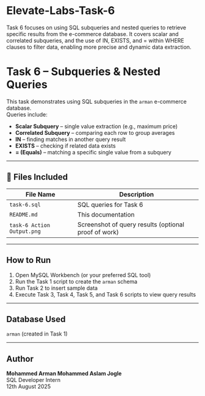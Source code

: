 # Elevate-Labs-Task-6
Task 6 focuses on using SQL subqueries and nested queries to retrieve specific results from the e-commerce database. It covers scalar and correlated subqueries, and the use of IN, EXISTS, and = within WHERE clauses to filter data, enabling more precise and dynamic data extraction.

# Task 6 – Subqueries & Nested Queries

This task demonstrates using SQL subqueries in the `arman` e-commerce database.  
Queries include:
- **Scalar Subquery** – single value extraction (e.g., maximum price)
- **Correlated Subquery** – comparing each row to group averages
- **IN** – finding matches in another query result
- **EXISTS** – checking if related data exists
- **= (Equals)** – matching a specific single value from a subquery

---

## 📂 Files Included

| File Name                | Description                                               |
|--------------------------|-----------------------------------------------------------|
| `task-6.sql`             | SQL queries for Task 6                                    |
| `README.md`              | This documentation                                        |
| `task-6 Action Output.png` | Screenshot of query results (optional proof of work)     |

---

## How to Run
1. Open MySQL Workbench (or your preferred SQL tool)
2. Run the Task 1 script to create the `arman` schema
3. Run Task 2 to insert sample data
4. Execute Task 3, Task 4, Task 5, and Task 6 scripts to view query results

---

## Database Used
`arman` (created in Task 1)

---

## Author

**Mohammed Arman Mohammed Aslam Jogle**  
SQL Developer Intern  
12th August 2025
